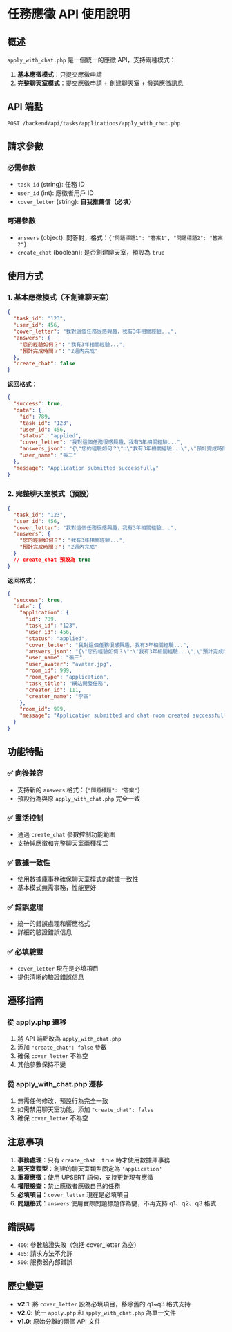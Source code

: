 # 任務應徵 API 使用說明

## 概述

`apply_with_chat.php` 是一個統一的應徵 API，支持兩種模式：
1. **基本應徵模式**：只提交應徵申請
2. **完整聊天室模式**：提交應徵申請 + 創建聊天室 + 發送應徵訊息

## API 端點

```
POST /backend/api/tasks/applications/apply_with_chat.php
```

## 請求參數

### 必需參數
- `task_id` (string): 任務 ID
- `user_id` (int): 應徵者用戶 ID
- `cover_letter` (string): **自我推薦信（必填）**

### 可選參數
- `answers` (object): 問答對，格式：`{"問題標題1": "答案1", "問題標題2": "答案2"}`
- `create_chat` (boolean): 是否創建聊天室，預設為 `true`

## 使用方式

### 1. 基本應徵模式（不創建聊天室）

```json
{
  "task_id": "123",
  "user_id": 456,
  "cover_letter": "我對這個任務很感興趣，我有3年相關經驗...",
  "answers": {
    "您的經驗如何？": "我有3年相關經驗...",
    "預計完成時間？": "2週內完成"
  },
  "create_chat": false
}
```

**返回格式**：
```json
{
  "success": true,
  "data": {
    "id": 789,
    "task_id": "123",
    "user_id": 456,
    "status": "applied",
    "cover_letter": "我對這個任務很感興趣，我有3年相關經驗...",
    "answers_json": "{\"您的經驗如何？\":\"我有3年相關經驗...\",\"預計完成時間？\":\"2週內完成\"}",
    "user_name": "張三"
  },
  "message": "Application submitted successfully"
}
```

### 2. 完整聊天室模式（預設）

```json
{
  "task_id": "123",
  "user_id": 456,
  "cover_letter": "我對這個任務很感興趣，我有3年相關經驗...",
  "answers": {
    "您的經驗如何？": "我有3年相關經驗...",
    "預計完成時間？": "2週內完成"
  }
  // create_chat 預設為 true
}
```

**返回格式**：
```json
{
  "success": true,
  "data": {
    "application": {
      "id": 789,
      "task_id": "123",
      "user_id": 456,
      "status": "applied",
      "cover_letter": "我對這個任務很感興趣，我有3年相關經驗...",
      "answers_json": "{\"您的經驗如何？\":\"我有3年相關經驗...\",\"預計完成時間？\":\"2週內完成\"}",
      "user_name": "張三",
      "user_avatar": "avatar.jpg",
      "room_id": 999,
      "room_type": "application",
      "task_title": "網站開發任務",
      "creator_id": 111,
      "creator_name": "李四"
    },
    "room_id": 999,
    "message": "Application submitted and chat room created successfully"
  }
}
```

## 功能特點

### ✅ 向後兼容
- 支持新的 `answers` 格式：`{"問題標題": "答案"}`
- 預設行為與原 `apply_with_chat.php` 完全一致

### ✅ 靈活控制
- 通過 `create_chat` 參數控制功能範圍
- 支持純應徵和完整聊天室兩種模式

### ✅ 數據一致性
- 使用數據庫事務確保聊天室模式的數據一致性
- 基本模式無需事務，性能更好

### ✅ 錯誤處理
- 統一的錯誤處理和響應格式
- 詳細的驗證錯誤信息

### ✅ 必填驗證
- `cover_letter` 現在是必填項目
- 提供清晰的驗證錯誤信息

## 遷移指南

### 從 apply.php 遷移
1. 將 API 端點改為 `apply_with_chat.php`
2. 添加 `"create_chat": false` 參數
3. 確保 `cover_letter` 不為空
4. 其他參數保持不變

### 從 apply_with_chat.php 遷移
1. 無需任何修改，預設行為完全一致
2. 如需禁用聊天室功能，添加 `"create_chat": false`
3. 確保 `cover_letter` 不為空

## 注意事項

1. **事務處理**：只有 `create_chat: true` 時才使用數據庫事務
2. **聊天室類型**：創建的聊天室類型固定為 `'application'`
3. **重複應徵**：使用 UPSERT 語句，支持更新現有應徵
4. **權限檢查**：禁止應徵者應徵自己的任務
5. **必填項目**：`cover_letter` 現在是必填項目
6. **問題格式**：`answers` 使用實際問題標題作為鍵，不再支持 q1、q2、q3 格式

## 錯誤碼

- `400`: 參數驗證失敗（包括 cover_letter 為空）
- `405`: 請求方法不允許
- `500`: 服務器內部錯誤

## 歷史變更

- **v2.1**: 將 `cover_letter` 設為必填項目，移除舊的 q1~q3 格式支持
- **v2.0**: 統一 `apply.php` 和 `apply_with_chat.php` 為單一文件
- **v1.0**: 原始分離的兩個 API 文件
